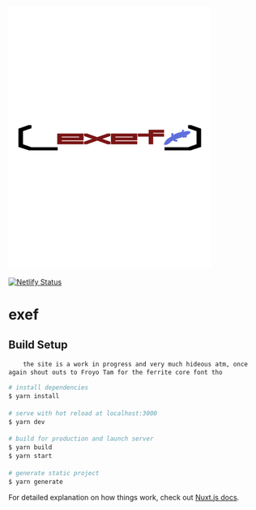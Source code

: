 ![exef_logo](/static/images/readme.png)

[![Netlify Status](https://api.netlify.com/api/v1/badges/ea6d4222-07db-4e11-b7bb-ce95f745e042/deploy-status)](https://app.netlify.com/sites/sad-sammet-711233/deploys)
# exef 


## Build Setup

``` 
    the site is a work in progress and very much hideous atm, once again shout outs to Froyo Tam for the ferrite core font tho
```

```bash
# install dependencies
$ yarn install

# serve with hot reload at localhost:3000
$ yarn dev

# build for production and launch server
$ yarn build
$ yarn start

# generate static project
$ yarn generate
```

For detailed explanation on how things work, check out [Nuxt.js docs](https://nuxtjs.org).
